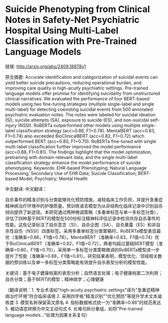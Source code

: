# Suicide Phenotyping from Clinical Notes in Safety-Net Psychiatric Hospital Using Multi-Label Classification with Pre-Trained Language Models

链接: http://arxiv.org/abs/2409.18878v1

原文摘要:
Accurate identification and categorization of suicidal events can yield
better suicide precautions, reducing operational burden, and improving care
quality in high-acuity psychiatric settings. Pre-trained language models offer
promise for identifying suicidality from unstructured clinical narratives. We
evaluated the performance of four BERT-based models using two fine-tuning
strategies (multiple single-label and single multi-label) for detecting
coexisting suicidal events from 500 annotated psychiatric evaluation notes. The
notes were labeled for suicidal ideation (SI), suicide attempts (SA), exposure
to suicide (ES), and non-suicidal self-injury (NSSI). RoBERTa outperformed
other models using multiple single-label classification strategy (acc=0.86,
F1=0.78). MentalBERT (acc=0.83, F1=0.74) also exceeded BioClinicalBERT
(acc=0.82, F1=0.72) which outperformed BERT (acc=0.80, F1=0.70). RoBERTa
fine-tuned with single multi-label classification further improved the model
performance (acc=0.88, F1=0.81). The findings highlight that the model
optimization, pretraining with domain-relevant data, and the single multi-label
classification strategy enhance the model performance of suicide phenotyping.
Keywords: EHR-based Phenotyping; Natural Language Processing; Secondary Use of
EHR Data; Suicide Classification; BERT-based Model; Psychiatry; Mental Health

中文翻译:
中文翻译：

自杀事件的精准识别与分类能够优化预防措施，减轻临床工作负担，并提升急重症精神病治疗环境中的护理质量。预训练语言模型为从非结构化临床记录中识别自杀倾向提供了新途径。本研究通过两种微调策略（多重单标签与单一多标签分类），评估了四种基于BERT的模型在500份标注精神科评估记录中检测共存自杀事件的性能。这些记录标注了自杀意念（SI）、自杀企图（SA）、自杀暴露（ES）和非自杀性自伤（NSSI）四类标签。采用多重单标签分类策略时，RoBERTa模型表现最优（准确率=0.86，F1值=0.78）。MentalBERT（准确率=0.83，F1值=0.74）优于BioClinicalBERT（准确率=0.82，F1值=0.72），两者均超过基础BERT模型（准确率=0.80，F1值=0.70）。采用单一多标签分类策略微调的RoBERTa模型进一步提升了性能（准确率=0.88，F1值=0.81）。研究结果表明，模型优化、领域相关数据的预训练以及单一多标签分类策略能有效提升自杀表型分析的模型性能。

关键词：基于电子健康档案的表型分析；自然语言处理；电子健康档案二次利用；自杀分类；基于BERT的模型；精神病学；心理健康

（翻译说明：1. 专业术语如"high-acuity psychiatric settings"译为"急重症精神病治疗环境"符合临床语境 2. 采用四字格"精准识别""优化预防"等提升学术文本凝练度 3. 模型名称保留英文原名 4. 指标数据格式统一为"准确率=0.86"的规范表达 5. 被动语态转换为中文主动句式 6. 长难句拆分重组，如将"Pre-trained language models..."处理为因果关系复句）
